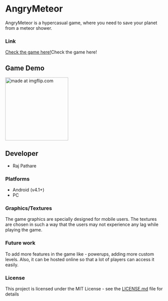 # AngryMeteor
AngryMeteor is a hypercasual game, where you need to save your planet from a meteor shower.

### Link 
<p><a href="https://play.google.com/store/apps/details?id=com.KTKGameStudios.AngryMeteor">Check the game here!</a>Check the game here!</p>

## Game Demo
<a href="https://imgflip.com/gif/2tu2rz"><img src="https://i.imgflip.com/2tu2rz.gif" title="made at imgflip.com" width = "200px"></a>



## Developer
- Raj Pathare

### Platforms
- Android (v4.1+)
- PC


### Graphics/Textures
The game graphics are specially designed for mobile users. The textures are chosen in such a way that the users may not experience any lag while playing the game.


### Future work
To add more features in the game like - powerups, adding more custom levels. Also, it can be hosted online so that a lot of players can access it easily.

### License

This project is licensed under the MIT License - see the [LICENSE.md](LICENSE.md) file for details
